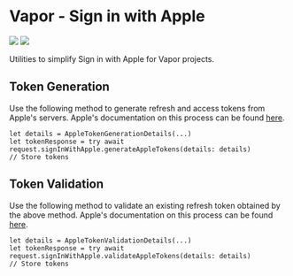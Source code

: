 # Vapor - Sign in with Apple

[![](https://img.shields.io/endpoint?url=https%3A%2F%2Fswiftpackageindex.com%2Fapi%2Fpackages%2Fmpdifran%2Fvapor-sign-in-with-apple%2Fbadge%3Ftype%3Dswift-versions)](https://swiftpackageindex.com/mpdifran/vapor-sign-in-with-apple)
[![](https://img.shields.io/endpoint?url=https%3A%2F%2Fswiftpackageindex.com%2Fapi%2Fpackages%2Fmpdifran%2Fvapor-sign-in-with-apple%2Fbadge%3Ftype%3Dplatforms)](https://swiftpackageindex.com/mpdifran/vapor-sign-in-with-apple)

Utilities to simplify Sign in with Apple for Vapor projects.

## Token Generation
Use the following method to generate refresh and access tokens from Apple's servers. Apple's documentation on this process can be found [here](https://developer.apple.com/documentation/sign_in_with_apple/generate_and_validate_tokens).
```
let details = AppleTokenGenerationDetails(...)
let tokenResponse = try await request.signInWithApple.generateAppleTokens(details: details)    
// Store tokens
```

## Token Validation
Use the following method to validate an existing refresh token obtained by the above method. Apple's documentation on this process can be found [here](https://developer.apple.com/documentation/sign_in_with_apple/generate_and_validate_tokens).
```
let details = AppleTokenValidationDetails(...)
let tokenResponse = try await request.signInWithApple.validateAppleTokens(details: details)
// Store tokens
```
